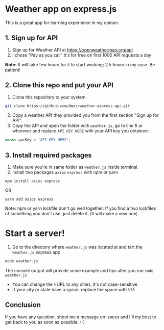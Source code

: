 # Weather app on express.js

This is a great app for learning experience in my opinon.

## 1. Sign up for API
1. Sign up for Weather API at https://openweathermap.org/api 
2. I chose "Pay as you call" it's for free on first 1000 API requests a day

**Note:** It will take few hours for it to start working; 2.5 hours in my case. Be patient!

## 2. Clone this repo and put your API
1. Clone this repository to your system.
```bash 
git clone https://github.com/dmxt/weather-express-api.git
```
2. Copy a weather API they provided you from the first section "Sign up for API". 
3. Copy the API and open the folder with `weather.js`, go to line 9 or wherever and replace `API_KEY_HERE` with your API key you obtained:
```javascript
const apiKey = 'API_KEY_HERE';
```

## 3. Install required packages
1. Make sure you're in same folder as `weather.js` inside terminal. 
2. Install two packages `axios` `express` with npm or yarn 

`npm install axios express`

OR

`yarn add axios express`

Note: npm or yarn lockfile don't go well together. 
If you find a two lockfiles of something you don't use, just delete it. 
(It will make a new one)


# Start a server!
1. Go to the directory where `weather.js` was located at and tart the `weather.js` express app
```bash
node weather.js
```

The console output will provide some example and tips after you run `node weather.js`
* You can change the ≈URL to any cities, it's not case-sensitive. 
* If your city or state have a space, replace the space with `%20`

## Conclusion
If you have any question, shoot me a message on issues and I'll my best to get back to you as soon as possible. :-)
